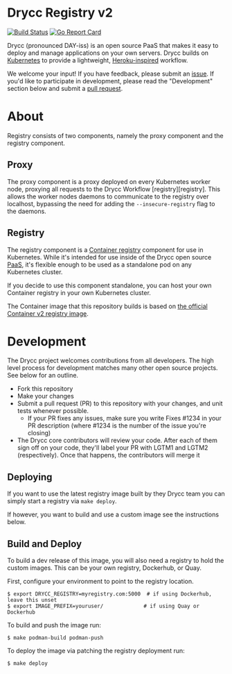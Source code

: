 # Drycc Registry v2

[![Build Status](https://woodpecker.drycc.cc/api/badges/drycc/registry/status.svg)](https://woodpecker.drycc.cc/drycc/registry)
[![Go Report Card](https://goreportcard.com/badge/github.com/drycc/registry)](https://goreportcard.com/report/github.com/drycc/registry)


Drycc (pronounced DAY-iss) is an open source PaaS that makes it easy to deploy and manage
applications on your own servers. Drycc builds on [Kubernetes](http://kubernetes.io/) to provide
a lightweight, [Heroku-inspired](http://heroku.com) workflow.

We welcome your input! If you have feedback, please submit an [issue][issues]. If you'd like to participate in development, please read the "Development" section below and submit a [pull request][prs].

# About

Registry consists of two components, namely the proxy component and the registry component.

## Proxy

The proxy component is a proxy deployed on every Kubernetes worker node, proxying all requests to the Drycc Workflow [registry][registry]. This allows the worker nodes daemons to communicate to the registry over localhost, bypassing the need for adding the `--insecure-registry` flag to the daemons.

## Registry

The registry component is a [Container registry](https://github.com/distribution/distribution) component for use in Kubernetes. While it's intended for use inside of the Drycc open source [PaaS](https://en.wikipedia.org/wiki/Platform_as_a_service), it's flexible enough to be used as a standalone pod on any Kubernetes cluster.

If you decide to use this component standalone, you can host your own Container registry in your own Kubernetes cluster.

The Container image that this repository builds is based on [the official Container v2 registry image](https://github.com/distribution/distribution).

# Development

The Drycc project welcomes contributions from all developers. The high level process for development matches many other open source projects. See below for an outline.

* Fork this repository
* Make your changes
* Submit a pull request (PR) to this repository with your changes, and unit tests whenever possible.
	* If your PR fixes any issues, make sure you write Fixes #1234 in your PR description (where #1234 is the number of the issue you're closing)
* The Drycc core contributors will review your code. After each of them sign off on your code, they'll label your PR with LGTM1 and LGTM2 (respectively). Once that happens, the contributors will merge it

## Deploying

If you want to use the latest registry image built by they Drycc team you can simply start a registry via `make deploy`.

If however, you want to build and use a custom image see the instructions below.

## Build and Deploy

To build a dev release of this image, you will also need a registry to hold the custom images. This can be your own registry, Dockerhub, or Quay.


First, configure your environment to point to the registry location.

```console
$ export DRYCC_REGISTRY=myregistry.com:5000  # if using Dockerhub, leave this unset
$ export IMAGE_PREFIX=youruser/             # if using Quay or Dockerhub
```

To build and push the image run:

```console
$ make podman-build podman-push
```

To deploy the image via patching the registry deployment run:

```console
$ make deploy
```

[issues]: https://github.com/drycc/registry/issues
[prs]: https://github.com/drycc/registry/pulls
[v2.18]: https://github.com/drycc/workflow/releases/tag/v2.18.0
